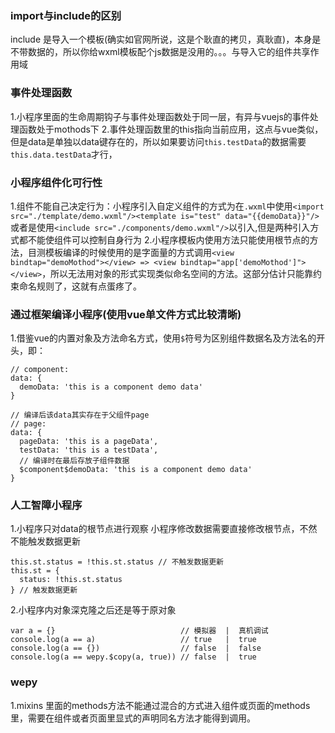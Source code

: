 ### import与include的区别
include 是导入一个模板(确实如官网所说，这是个耿直的拷贝，真耿直)，本身是不带数据的，所以你给wxml模板配个js数据是没用的。。。与导入它的组件共享作用域

### 事件处理函数
1.小程序里面的生命周期钩子与事件处理函数处于同一层，有异与vuejs的事件处理函数处于mothods下
2.事件处理函数里的this指向当前应用，这点与vue类似，但是data是单独以data键存在的，所以如果要访问`this.testData`的数据需要`this.data.testData`才行，

### 小程序组件化可行性
1.组件不能自己决定行为：小程序引入自定义组件的方式为在`.wxml`中使用`<import src="./template/demo.wxml"/><template is="test" data="{{demoData}}"/>`或者是使用`<include src="./components/demo.wxml"/>`以引入,但是两种引入方式都不能使组件可以控制自身行为
2.小程序模板内使用方法只能使用根节点的方法，目测模板编译的时候使用的是字面量的方式调用`<view bindtap="demoMothod"></view> => <view bindtap="app['demoMothod']"></view>`，所以无法用对象的形式实现类似命名空间的方法。这部分估计只能靠约束命名规则了，这就有点蛋疼了。

### 通过框架编译小程序(使用vue单文件方式比较清晰)
1.借鉴vue的内置对象及方法命名方式，使用`$`符号为区别组件数据名及方法名的开头，即：
```
// component:
data: {
  demoData: 'this is a component demo data'
}

// 编译后该data其实存在于父组件page
// page:
data: {
  pageData: 'this is a pageData',
  testData: 'this is a testData',
  // 编译时在最后存放子组件数据
  $component$demoData: 'this is a component demo data'
}
```

### 人工智障小程序
1.小程序只对data的根节点进行观察
小程序修改数据需要直接修改根节点，不然不能触发数据更新
```
this.st.status = !this.st.status // 不触发数据更新
this.st = {
  status: !this.st.status
} // 触发数据更新
```
2.小程序内对象深克隆之后还是等于原对象
```
var a = {}                            // 模拟器  |  真机调试
console.log(a == a)                   // true   |  true
console.log(a == {})                  // false  |  false
console.log(a == wepy.$copy(a, true)) // false  |  true
```

### wepy
1.mixins 里面的methods方法不能通过混合的方式进入组件或页面的methods里，需要在组件或者页面里显式的声明同名方法才能得到调用。
